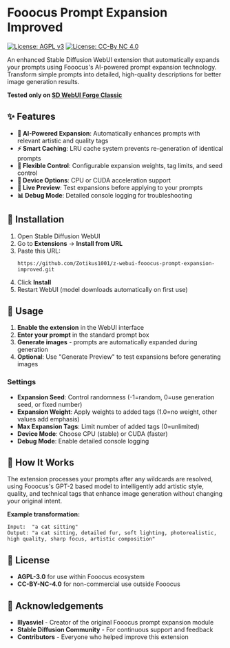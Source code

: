 # Fooocus Prompt Expansion Improved

[![License: AGPL v3](https://img.shields.io/badge/License-AGPL%20v3-blue.svg)](https://www.gnu.org/licenses/agpl-3.0)
[![License: CC-By NC 4.0](https://img.shields.io/badge/License-CC--By%20NC%204.0-blue.svg)](https://creativecommons.org/licenses/by-nc/4.0/)

An enhanced Stable Diffusion WebUI extension that automatically expands your prompts using Fooocus's AI-powered prompt expansion technology. Transform simple prompts into detailed, high-quality descriptions for better image generation results.

**Tested only on [SD WebUI Forge Classic](https://github.com/Haoming02/sd-webui-forge-classic)**

## ✨ Features

- **🤖 AI-Powered Expansion**: Automatically enhances prompts with relevant artistic and quality tags
- **⚡ Smart Caching**: LRU cache system prevents re-generation of identical prompts
- **🎯 Flexible Control**: Configurable expansion weights, tag limits, and seed control
- **🔧 Device Options**: CPU or CUDA acceleration support
- **🎲 Live Preview**: Test expansions before applying to your prompts
- **📊 Debug Mode**: Detailed console logging for troubleshooting

## 🚀 Installation

1. Open Stable Diffusion WebUI
2. Go to **Extensions** → **Install from URL**
3. Paste this URL:
   ```
   https://github.com/Zotikus1001/z-webui-fooocus-prompt-expansion-improved.git
   ```
4. Click **Install**
5. Restart WebUI (model downloads automatically on first use)

## 📖 Usage

1. **Enable the extension** in the WebUI interface
2. **Enter your prompt** in the standard prompt box
3. **Generate images** - prompts are automatically expanded during generation
4. **Optional**: Use "Generate Preview" to test expansions before generating images

### Settings

- **Expansion Seed**: Control randomness (-1=random, 0=use generation seed, or fixed number)
- **Expansion Weight**: Apply weights to added tags (1.0=no weight, other values add emphasis)
- **Max Expansion Tags**: Limit number of added tags (0=unlimited)
- **Device Mode**: Choose CPU (stable) or CUDA (faster)
- **Debug Mode**: Enable detailed console logging

## 🔧 How It Works

The extension processes your prompts after any wildcards are resolved, using Fooocus's GPT-2 based model to intelligently add artistic style, quality, and technical tags that enhance image generation without changing your original intent.

**Example transformation:**
```
Input:  "a cat sitting"
Output: "a cat sitting, detailed fur, soft lighting, photorealistic, high quality, sharp focus, artistic composition"
```

## 📜 License

- **AGPL-3.0** for use within Fooocus ecosystem
- **CC-BY-NC-4.0** for non-commercial use outside Fooocus

## 🙏 Acknowledgements

- **lllyasviel** - Creator of the original Fooocus prompt expansion module
- **Stable Diffusion Community** - For continuous support and feedback
- **Contributors** - Everyone who helped improve this extension
